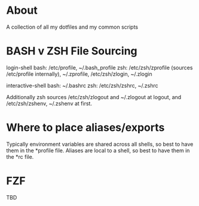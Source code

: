 # About
A collection of all my dotfiles and my common scripts

# BASH v ZSH File Sourcing
login-shell
bash: /etc/profile, ~/.bash_profile
zsh: /etc/zsh/zprofile (sources /etc/profile internally), ~/.zprofile, /etc/zsh/zlogin, ~/.zlogin

interactive-shell
bash: ~/.bashrc
zsh: /etc/zsh/zshrc, ~/.zshrc

Additionally zsh sources /etc/zsh/zlogout and ~/.zlogout at logout, and /etc/zsh/zshenv, ~/.zshenv at first.

# Where to place aliases/exports
Typically environment variables are shared across all shells, so best to have them in the *profile file.
Aliases are local to a shell, so best to have them in the *rc file.

# FZF
TBD
